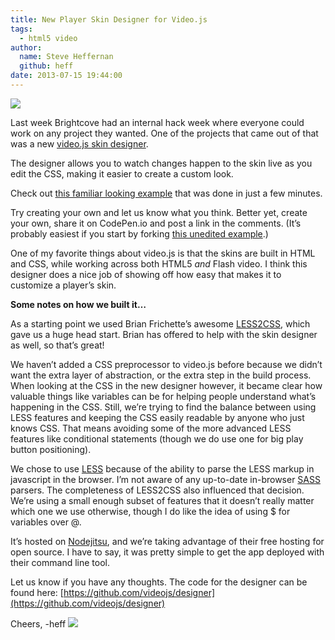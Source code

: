 ```yaml
---
title: New Player Skin Designer for Video.js
tags:
  - html5 video
author:
  name: Steve Heffernan
  github: heff
date: 2013-07-15 19:44:00
---
```


[![](http://65.media.tumblr.com/e1ce78f8543d5e1fffd65e35cfd41b3e/tumblr_inline_mq1y4zEiqe1qz4rgp.png)](http://designer.videojs.com "Video Player Skin Designer")

Last week Brightcove had an internal hack week where everyone could work on any project they wanted. One of the projects that came out of that was a new [video.js skin designer](http://designer.videojs.com "Video Player Skin Designer").

The designer allows you to watch changes happen to the skin live as you edit the CSS, making it easier to create a custom look.

Check out [this familiar looking example](http://codepen.io/heff/pen/wtrHL) that was done in just a few minutes.

Try creating your own and let us know what you think. Better yet, create your own, share it on CodePen.io and post a link in the comments. (It&rsquo;s probably easiest if you start by forking [this unedited example](http://codepen.io/heff/pen/EarCt "Video.js Default Skin").)

One of my favorite things about video.js is that the skins are built in HTML and CSS, while working across both HTML5 _and_ Flash video. I think this designer does a nice job of showing off how easy that makes it to customize a player&rsquo;s skin.

**Some notes on how we built it&hellip;**

As a starting point we used Brian Frichette&rsquo;s awesome [LESS2CSS](https://github.com/brian-frichette/less-preview/), which gave us a huge head start. Brian has offered to help with the skin designer as well, so that&rsquo;s great!

We haven&rsquo;t added a CSS preprocessor to video.js before because we didn&rsquo;t want the extra layer of abstraction, or the extra step in the build process. When looking at the CSS in the new designer however, it became clear how valuable things like variables can be for helping people understand what&rsquo;s happening in the CSS. Still, we&rsquo;re trying to find the balance between using LESS features and keeping the CSS easily readable by anyone who just knows CSS. That means avoiding some of the more advanced LESS features like conditional statements (though we do use one for big play button positioning).

We chose to use [LESS](http://lesscss.org) because of the ability to parse the LESS markup in javascript in the browser. I&rsquo;m not aware of any up-to-date in-browser [SASS](http://sass-lang.com) parsers. The completeness of LESS2CSS also influenced that decision. We&rsquo;re using a small enough subset of features that it doesn&rsquo;t really matter which one we use otherwise, though I do like the idea of using $ for variables over @.

It&rsquo;s hosted on [Nodejitsu](https://www.nodejitsu.com), and we&rsquo;re taking advantage of their free hosting for open source. I have to say, it was pretty simple to get the app deployed with their command line tool.

Let us know if you have any thoughts. The code for the designer can be found here: [https://github.com/videojs/designer](https://github.com/videojs/designer)

Cheers,
-heff
![](http://feeds.feedburner.com/~r/video-js/~4/-k5HhU559kM)
